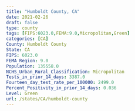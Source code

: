 ```yaml
---
title: "Humboldt County, CA"
date: 2021-02-26
draft: false
type: county
tags: [FIPS:6023.0,FEMA:9.0,Micropolitan,Green]
categories: [CA]
County: Humboldt County
State: CA
FIPS: 6023.0
FEMA_Region: 9.0
Population: 135558.0
NCHS_Urban_Rural_Classification: Micropolitan
Tests_in_prior_14_days: 3387.0
Fourteen_day_test_rate_per_100000: 2499.0
Percent_Positivity_in_prior_14_days: 0.036
Level: Green
url: /states/CA/humboldt-county
---
```



